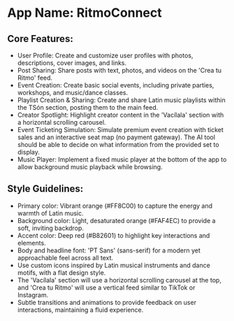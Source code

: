 # **App Name**: RitmoConnect

## Core Features:

- User Profile: Create and customize user profiles with photos, descriptions, cover images, and links.
- Post Sharing: Share posts with text, photos, and videos on the 'Crea tu Ritmo' feed.
- Event Creation: Create basic social events, including private parties, workshops, and music/dance classes.
- Playlist Creation & Sharing: Create and share Latin music playlists within the TSón section, posting them to the main feed.
- Creator Spotlight: Highlight creator content in the 'Vacílala' section with a horizontal scrolling carousel.
- Event Ticketing Simulation: Simulate premium event creation with ticket sales and an interactive seat map (no payment gateway). The AI tool should be able to decide on what information from the provided set to display. 
- Music Player: Implement a fixed music player at the bottom of the app to allow background music playback while browsing.

## Style Guidelines:

- Primary color: Vibrant orange (#FF8C00) to capture the energy and warmth of Latin music. 
- Background color: Light, desaturated orange (#FAF4EC) to provide a soft, inviting backdrop. 
- Accent color: Deep red (#B82601) to highlight key interactions and elements. 
- Body and headline font: 'PT Sans' (sans-serif) for a modern yet approachable feel across all text.
- Use custom icons inspired by Latin musical instruments and dance motifs, with a flat design style.
- The 'Vacílala' section will use a horizontal scrolling carousel at the top, and 'Crea tu Ritmo' will use a vertical feed similar to TikTok or Instagram.
- Subtle transitions and animations to provide feedback on user interactions, maintaining a fluid experience.